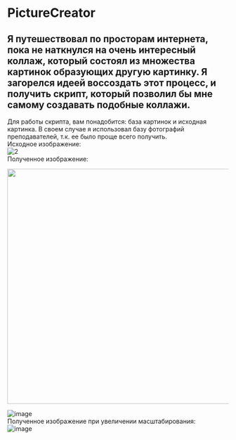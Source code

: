 # PictureCreator
Я путешествовал по просторам интернета, пока не наткнулся на очень интересный коллаж, который состоял из множества картинок образующих другую картинку. 
Я загорелся идеей воссоздать этот процесс, и получить скрипт, который позволил бы мне самому создавать подобные коллажи.
------------------------------------------------------
Для работы скрипта, вам понадобится: база картинок и исходная картинка.
В своем случае я использовал базу фотографий преподавателей, т.к. ее было проще всего получить.  
Исходное изображение:  
![2](https://user-images.githubusercontent.com/90575213/180961003-b7989283-6dd2-488a-af63-e641f62d8997.jpg)  
Полученное изображение:

<img src="https://user-images.githubusercontent.com/90575213/180961215-69673eae-f88d-43af-8632-04e97f9bf25e.png" width="535" />  

![image](https://user-images.githubusercontent.com/90575213/180961215-69673eae-f88d-43af-8632-04e97f9bf25e.png)  
Полученное изображение при увеличении масштабирования:  
![image](https://user-images.githubusercontent.com/90575213/180962244-bdd1a012-f210-4fac-bced-7ecc68a48aa0.png)


